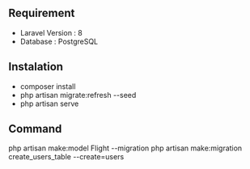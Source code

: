 ## Requirement
- Laravel Version : 8 
- Database : PostgreSQL

## Instalation
- composer install
- php artisan migrate:refresh --seed
- php artisan serve

## Command
php artisan make:model Flight --migration
php artisan make:migration create_users_table --create=users
